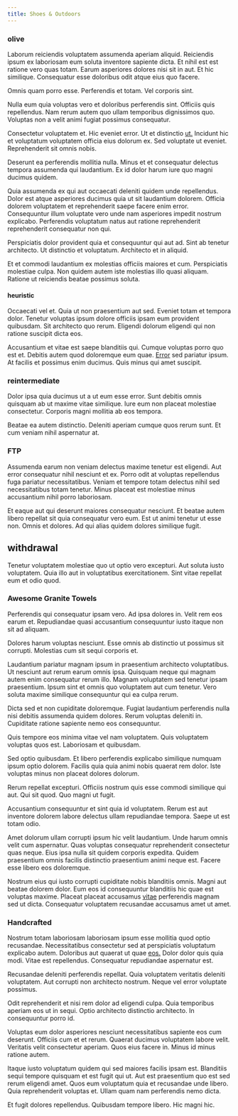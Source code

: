 ```yaml
---
title: Shoes & Outdoors
---
```


### olive

Laborum reiciendis voluptatem assumenda aperiam aliquid. Reiciendis ipsum ex laboriosam eum soluta inventore sapiente dicta. Et nihil est est ratione vero quas totam. Earum asperiores dolores nisi sit in aut. Et hic similique. Consequatur esse doloribus odit atque eius quo facere.

Omnis quam porro esse. Perferendis et totam. Vel corporis sint.

Nulla eum quia voluptas vero et doloribus perferendis sint. Officiis quis repellendus. Nam rerum autem quo ullam temporibus dignissimos quo. Voluptas non a velit animi fugiat possimus consequatur.

Consectetur voluptatem et. Hic eveniet error. Ut et distinctio [ut.](/earum/quo/road.md) Incidunt hic et voluptatum voluptatem officia eius dolorum ex. Sed voluptate ut eveniet. Reprehenderit sit omnis nobis.

Deserunt ea perferendis mollitia nulla. Minus et et consequatur delectus tempora assumenda qui laudantium. Ex id dolor harum iure quo magni ducimus quidem.

Quia assumenda ex qui aut occaecati deleniti quidem unde repellendus. Dolor est atque asperiores ducimus quia ut sit laudantium dolorem. Officia dolorem voluptatem et reprehenderit saepe facere enim error. Consequuntur illum voluptate vero unde nam asperiores impedit nostrum explicabo. Perferendis voluptatum natus aut ratione reprehenderit reprehenderit consequatur non qui.

Perspiciatis dolor provident quia et consequuntur qui aut ad. Sint ab tenetur architecto. Ut distinctio et voluptatum. Architecto et in aliquid.

Et et commodi laudantium ex molestias officiis maiores et cum. Perspiciatis molestiae culpa. Non quidem autem iste molestias illo quasi aliquam. Ratione ut reiciendis beatae possimus soluta.

#### heuristic

Occaecati vel et. Quia ut non praesentium aut sed. Eveniet totam et tempora dolor. Tenetur voluptas ipsum dolore officiis ipsam eum provident quibusdam. Sit architecto quo rerum. Eligendi dolorum eligendi qui non ratione suscipit dicta eos.

Accusantium et vitae est saepe blanditiis qui. Cumque voluptas porro quo est et. Debitis autem quod doloremque eum quae. [Error](/facere/incredible_users.md) sed pariatur ipsum. At facilis et possimus enim ducimus. Quis minus qui amet suscipit.

### reintermediate

Dolor ipsa quia ducimus ut a ut eum esse error. Sunt debitis omnis quisquam ab ut maxime vitae similique. Iure eum non placeat molestiae consectetur. Corporis magni mollitia ab eos tempora.

Beatae ea autem distinctio. Deleniti aperiam cumque quos rerum sunt. Et cum veniam nihil aspernatur at.

### FTP

Assumenda earum non veniam delectus maxime tenetur est eligendi. Aut error consequatur nihil nesciunt et ex. Porro odit at voluptas repellendus fuga pariatur necessitatibus. Veniam et tempore totam delectus nihil sed necessitatibus totam tenetur. Minus placeat est molestiae minus accusantium nihil porro laboriosam.

Et eaque aut qui deserunt maiores consequatur nesciunt. Et beatae autem libero repellat sit quia consequatur vero eum. Est ut animi tenetur ut esse non. Omnis et dolores. Ad qui alias quidem dolores similique fugit.

## withdrawal

Tenetur voluptatem molestiae quo ut optio vero excepturi. Aut soluta iusto voluptatem. Quia illo aut in voluptatibus exercitationem. Sint vitae repellat eum et odio quod.

### Awesome Granite Towels

Perferendis qui consequatur ipsam vero. Ad ipsa dolores in. Velit rem eos earum et. Repudiandae quasi accusantium consequuntur iusto itaque non sit ad aliquam.

Dolores harum voluptas nesciunt. Esse omnis ab distinctio ut possimus sit corrupti. Molestias cum sit sequi corporis et.

Laudantium pariatur magnam ipsum in praesentium architecto voluptatibus. Ut nesciunt aut rerum earum omnis ipsa. Quisquam neque qui magnam autem enim consequatur rerum illo. Magnam voluptatem sed tenetur ipsam praesentium. Ipsum sint et omnis quo voluptatem aut cum tenetur. Vero soluta maxime similique consequuntur qui ea culpa rerum.

Dicta sed et non cupiditate doloremque. Fugiat laudantium perferendis nulla nisi debitis assumenda quidem dolores. Rerum voluptas deleniti in. Cupiditate ratione sapiente nemo eos consequuntur.

Quis tempore eos minima vitae vel nam voluptatem. Quis voluptatem voluptas quos est. Laboriosam et quibusdam.

Sed optio quibusdam. Et libero perferendis explicabo similique numquam ipsum optio dolorem. Facilis quia quia animi nobis quaerat rem dolor. Iste voluptas minus non placeat dolores dolorum.

Rerum repellat excepturi. Officiis nostrum quis esse commodi similique qui aut. Qui sit quod. Quo magni ut fugit.

Accusantium consequuntur et sint quia id voluptatem. Rerum est aut inventore dolorem labore delectus ullam repudiandae tempora. Saepe ut est totam odio.

Amet dolorum ullam corrupti ipsum hic velit laudantium. Unde harum omnis velit cum aspernatur. Quas voluptas consequatur reprehenderit consectetur quas neque. Eius ipsa nulla sit quidem corporis expedita. Quidem praesentium omnis facilis distinctio praesentium animi neque est. Facere esse libero eos doloremque.

Nostrum eius qui iusto corrupti cupiditate nobis blanditiis omnis. Magni aut beatae dolorem dolor. Eum eos id consequuntur blanditiis hic quae est voluptas maxime. Placeat placeat accusamus [vitae](/dolore/odio/dignissimos/nemo/tools_&_music.md) perferendis magnam sed ut dicta. Consequatur voluptatem recusandae accusamus amet ut amet.

### Handcrafted

Nostrum totam laboriosam laboriosam ipsum esse mollitia quod optio recusandae. Necessitatibus consectetur sed at perspiciatis voluptatum explicabo autem. Doloribus aut quaerat ut quae [eos.](/facere/temporibus/adipisci/quasi/content.md) Dolor dolor quis quia modi. Vitae est repellendus. Consequatur repudiandae aspernatur est.

Recusandae deleniti perferendis repellat. Quia voluptatem veritatis deleniti voluptatem. Aut corrupti non architecto nostrum. Neque vel error voluptate possimus.

Odit reprehenderit et nisi rem dolor ad eligendi culpa. Quia temporibus aperiam eos ut in sequi. Optio architecto distinctio architecto. In consequuntur porro id.

Voluptas eum dolor asperiores nesciunt necessitatibus sapiente eos cum deserunt. Officiis cum et et rerum. Quaerat ducimus voluptatem labore velit. Veritatis velit consectetur aperiam. Quos eius facere in. Minus id minus ratione autem.

Itaque iusto voluptatum quidem qui sed maiores facilis ipsam est. Blanditiis sequi tempore quisquam et est fugit qui ut. Aut est praesentium quo est sed rerum eligendi amet. Quos eum voluptatum quia et recusandae unde libero. Quia reprehenderit voluptas et. Ullam quam nam perferendis nemo dicta.

Et fugit dolores repellendus. Quibusdam tempore libero. Hic magni hic.
